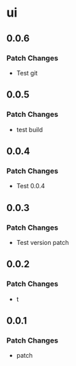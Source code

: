 # ui

## 0.0.6

### Patch Changes

- Test git

## 0.0.5

### Patch Changes

- test build

## 0.0.4

### Patch Changes

- Test 0.0.4

## 0.0.3

### Patch Changes

- Test version patch

## 0.0.2

### Patch Changes

- t

## 0.0.1

### Patch Changes

- patch
